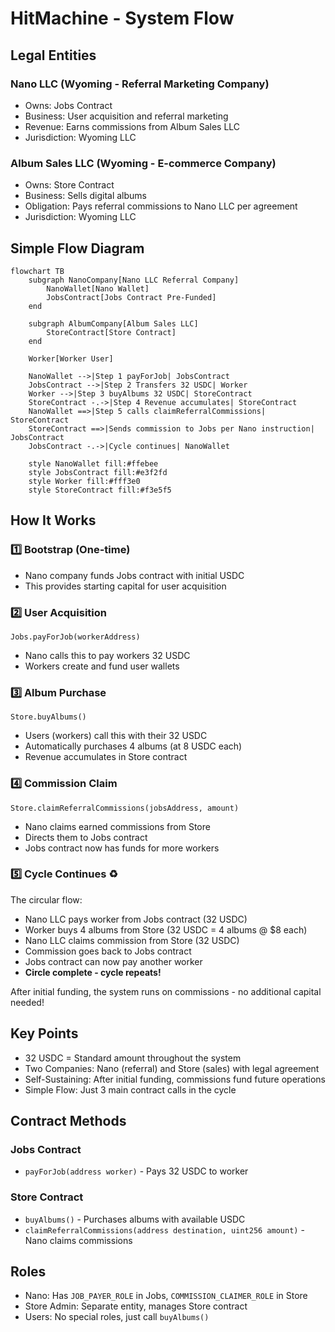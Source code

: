 # HitMachine - System Flow

## Legal Entities

### Nano LLC (Wyoming - Referral Marketing Company)
* Owns: Jobs Contract
* Business: User acquisition and referral marketing
* Revenue: Earns commissions from Album Sales LLC
* Jurisdiction: Wyoming LLC

### Album Sales LLC (Wyoming - E-commerce Company)
* Owns: Store Contract  
* Business: Sells digital albums
* Obligation: Pays referral commissions to Nano LLC per agreement
* Jurisdiction: Wyoming LLC

## Simple Flow Diagram

```mermaid
flowchart TB
    subgraph NanoCompany[Nano LLC Referral Company]
        NanoWallet[Nano Wallet]
        JobsContract[Jobs Contract Pre-Funded]
    end
    
    subgraph AlbumCompany[Album Sales LLC]
        StoreContract[Store Contract]
    end
    
    Worker[Worker User]
    
    NanoWallet -->|Step 1 payForJob| JobsContract
    JobsContract -->|Step 2 Transfers 32 USDC| Worker
    Worker -->|Step 3 buyAlbums 32 USDC| StoreContract
    StoreContract -.->|Step 4 Revenue accumulates| StoreContract
    NanoWallet ==>|Step 5 calls claimReferralCommissions| StoreContract
    StoreContract ==>|Sends commission to Jobs per Nano instruction| JobsContract
    JobsContract -.->|Cycle continues| NanoWallet
    
    style NanoWallet fill:#ffebee
    style JobsContract fill:#e3f2fd
    style Worker fill:#fff3e0
    style StoreContract fill:#f3e5f5
```

## How It Works

### 1️⃣ **Bootstrap** (One-time)
* Nano company funds Jobs contract with initial USDC
* This provides starting capital for user acquisition

### 2️⃣ **User Acquisition**
```solidity
Jobs.payForJob(workerAddress)
```
* Nano calls this to pay workers 32 USDC
* Workers create and fund user wallets

### 3️⃣ **Album Purchase**
```solidity
Store.buyAlbums()
```
* Users (workers) call this with their 32 USDC
* Automatically purchases 4 albums (at 8 USDC each)
* Revenue accumulates in Store contract

### 4️⃣ **Commission Claim**
```solidity
Store.claimReferralCommissions(jobsAddress, amount)
```
* Nano claims earned commissions from Store
* Directs them to Jobs contract
* Jobs contract now has funds for more workers

### 5️⃣ **Cycle Continues** ♻️

The circular flow:

* Nano LLC pays worker from Jobs contract (32 USDC)
* Worker buys 4 albums from Store (32 USDC = 4 albums @ $8 each)
* Nano LLC claims commission from Store (32 USDC)
* Commission goes back to Jobs contract
* Jobs contract can now pay another worker
* **Circle complete - cycle repeats!**

After initial funding, the system runs on commissions - no additional capital needed!

## Key Points

* 32 USDC = Standard amount throughout the system
* Two Companies: Nano (referral) and Store (sales) with legal agreement
* Self-Sustaining: After initial funding, commissions fund future operations
* Simple Flow: Just 3 main contract calls in the cycle

## Contract Methods

### Jobs Contract
* `payForJob(address worker)` - Pays 32 USDC to worker

### Store Contract  
* `buyAlbums()` - Purchases albums with available USDC
* `claimReferralCommissions(address destination, uint256 amount)` - Nano claims commissions

## Roles

* Nano: Has `JOB_PAYER_ROLE` in Jobs, `COMMISSION_CLAIMER_ROLE` in Store
* Store Admin: Separate entity, manages Store contract
* Users: No special roles, just call `buyAlbums()`